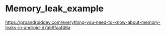 # Memory_leak_example

https://proandroiddev.com/everything-you-need-to-know-about-memory-leaks-in-android-d7a59faaf46a
